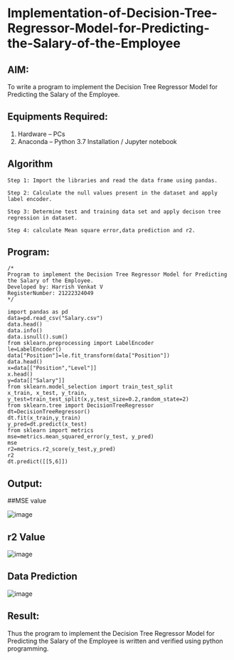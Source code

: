 # Implementation-of-Decision-Tree-Regressor-Model-for-Predicting-the-Salary-of-the-Employee

## AIM:
To write a program to implement the Decision Tree Regressor Model for Predicting the Salary of the Employee.

## Equipments Required:
1. Hardware – PCs
2. Anaconda – Python 3.7 Installation / Jupyter notebook

## Algorithm
```
Step 1: Import the libraries and read the data frame using pandas.

Step 2: Calculate the null values present in the dataset and apply label encoder.

Step 3: Determine test and training data set and apply decison tree regression in dataset.

Step 4: calculate Mean square error,data prediction and r2. 
```
## Program:
```
/*
Program to implement the Decision Tree Regressor Model for Predicting the Salary of the Employee.
Developed by: Harrish Venkat V
RegisterNumber: 21222324049
*/

import pandas as pd
data=pd.read_csv("Salary.csv")
data.head()
data.info()
data.isnull().sum()
from sklearn.preprocessing import LabelEncoder
le=LabelEncoder()
data["Position"]=le.fit_transform(data["Position"])
data.head()
x=data[["Position","Level"]]
x.head()
y=data[["Salary"]]
from sklearn.model_selection import train_test_split
x_train, x_test, y_train, y_test=train_test_split(x,y,test_size=0.2,random_state=2)
from sklearn.tree import DecisionTreeRegressor
dt=DecisionTreeRegressor()
dt.fit(x_train,y_train)
y_pred=dt.predict(x_test)
from sklearn import metrics
mse=metrics.mean_squared_error(y_test, y_pred)
mse
r2=metrics.r2_score(y_test,y_pred)
r2
dt.predict([[5,6]])
```

## Output:
##MSE value


![image](https://github.com/user-attachments/assets/f64db908-f8a9-4cb6-bc4c-cd3347730f75)

## r2 Value

![image](https://github.com/user-attachments/assets/2d63dbae-ce69-4a90-a024-80499d613630)

## Data Prediction


![image](https://github.com/user-attachments/assets/10174ed8-eb94-4ffa-a45f-f80663245292)


## Result:
Thus the program to implement the Decision Tree Regressor Model for Predicting the Salary of the Employee is written and verified using python programming.
